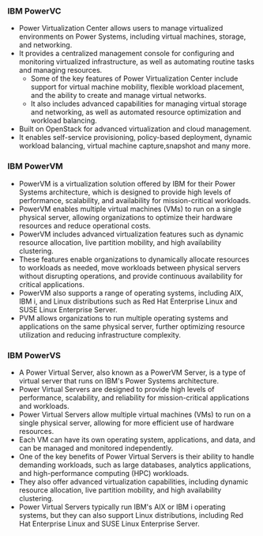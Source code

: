    ### IBM PowerVC
   - Power Virtualization Center allows users to manage virtualized environments on Power Systems, including virtual machines, storage, and networking. 
   - It provides a centralized management console for configuring and monitoring virtualized infrastructure, as well as automating routine tasks and managing resources.
     - Some of the key features of Power Virtualization Center include support for virtual machine mobility, flexible workload placement, and the ability to create and manage virtual networks.
     -  It also includes advanced capabilities for managing virtual storage and networking, as well as automated resource optimization and workload balancing.
   - Built on OpenStack for advanced virtualization and cloud management.
   - It enables self-service provisioning, policy-based deployment, dynamic workload balancing, virtual machine capture,snapshot and many more.

   ### IBM PowerVM
   - PowerVM is a virtualization solution offered by IBM for their Power Systems architecture, which is designed to provide high levels of performance, scalability, and availability for mission-critical workloads. 
   - PowerVM enables multiple virtual machines (VMs) to run on a single physical server, allowing organizations to optimize their hardware resources and reduce operational costs.
   - PowerVM includes advanced virtualization features such as dynamic resource allocation, live partition mobility, and high availability clustering. 
   - These features enable organizations to dynamically allocate resources to workloads as needed, move workloads between physical servers without disrupting operations, and provide continuous availability for critical applications.
   - PowerVM also supports a range of operating systems, including AIX, IBM i, and Linux distributions such as Red Hat Enterprise Linux and SUSE Linux Enterprise Server. 
   - PVM allows organizations to run multiple operating systems and applications on the same physical server, further optimizing resource utilization and reducing infrastructure complexity.
   
   ### IBM PowerVS
   - A Power Virtual Server, also known as a PowerVM Server, is a type of virtual server that runs on IBM's Power Systems architecture. 
   - Power Virtual Servers are designed to provide high levels of performance, scalability, and reliability for mission-critical applications and workloads.
   - Power Virtual Servers allow multiple virtual machines (VMs) to run on a single physical server, allowing for more efficient use of hardware resources. 
   - Each VM can have its own operating system, applications, and data, and can be managed and monitored independently.
   - One of the key benefits of Power Virtual Servers is their ability to handle demanding workloads, such as large databases, analytics applications, and high-performance computing (HPC) workloads. 
   - They also offer advanced virtualization capabilities, including dynamic resource allocation, live partition mobility, and high availability clustering.
   - Power Virtual Servers typically run IBM's AIX or IBM i operating systems, but they can also support Linux distributions, including Red Hat Enterprise Linux and SUSE Linux Enterprise Server.
